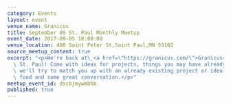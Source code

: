 ```yaml
---
category: Events
layout: event
venue_name: Granicus
title: September 05 St. Paul Monthly Meetup
event_date: 2017-09-05 18:00:00
venue_location: 408 Saint Peter St,Saint Paul,MN 55102
source_meetup_content: true
excerpt: "<p>We're back at\_<a href=\"https://granicus.com/\">Granicus</a> in downtown\
  \ St. Paul! Come with ideas for projects, things you may have already started, or\
  \ we'll try to match you up with an already existing project or idea. We'll have\
  \ food and some great conversation.</p>"
meetup_event_id: dscbjmywmbhb
published: true
---
```


